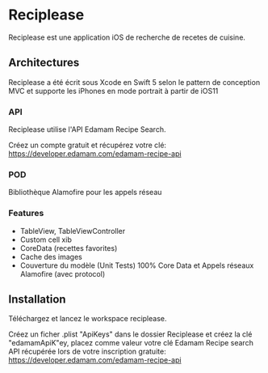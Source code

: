 # Reciplease

Reciplease est une application iOS de recherche de recetes de cuisine.

## Architectures

Reciplease a été écrit sous Xcode en Swift 5 selon le pattern de conception MVC et supporte les iPhones en mode portrait à partir de iOS11

### API

Reciplease utilise l'API Edamam Recipe Search.

Créez un compte gratuit et récupérez votre clé:
https://developer.edamam.com/edamam-recipe-api

### POD

Bibliothèque Alamofire pour les appels réseau

### Features

- TableView, TableViewController
- Custom cell xib
- CoreData (recettes favorites)
- Cache des images
- Couverture du modèle (Unit Tests) 100% Core Data et Appels réseaux Alamofire (avec protocol)

## Installation

Téléchargez et lancez le workspace reciplease.

Créez un ficher .plist "ApiKeys" dans le dossier Reciplease et créez la clé "edamamApiK"ey, placez comme valeur votre clé Edamam Recipe search API récupérée lors de votre inscription gratuite:
https://developer.edamam.com/edamam-recipe-api




